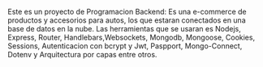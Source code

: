 Este es un proyecto de Programacion Backend:  Es una e-commerce de productos y accesorios para autos, los que estaran conectados en una base de datos en la nube.
Las herramientas que se usaran es Nodejs, Express, Router, Handlebars,Websockets, Mongodb, Mongoose, Cookies, Sessions, Autenticacion con bcrypt y Jwt, Paspport, Mongo-Connect, Dotenv y Arquitectura por capas entre otros.